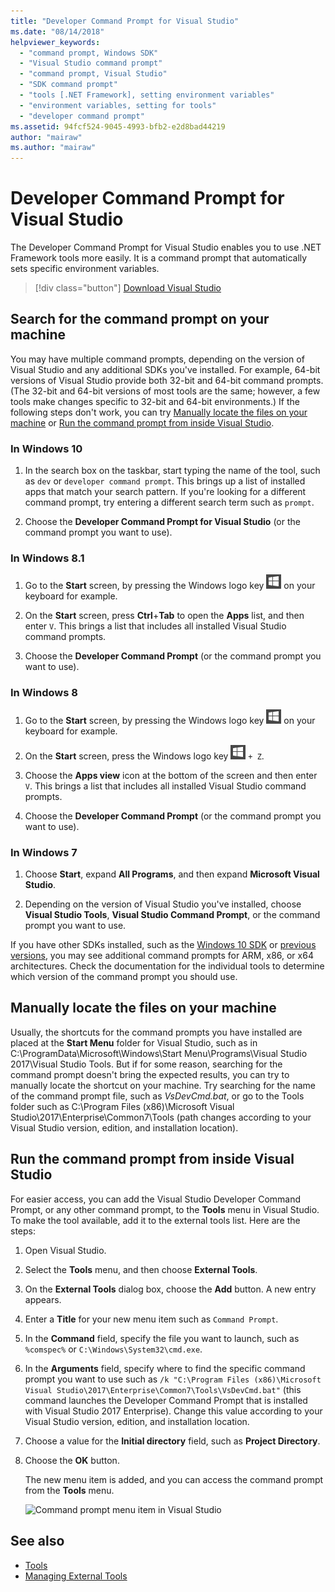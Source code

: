 ```yaml
---
title: "Developer Command Prompt for Visual Studio"
ms.date: "08/14/2018"
helpviewer_keywords:
  - "command prompt, Windows SDK"
  - "Visual Studio command prompt"
  - "command prompt, Visual Studio"
  - "SDK command prompt"
  - "tools [.NET Framework], setting environment variables"
  - "environment variables, setting for tools"
  - "developer command prompt"
ms.assetid: 94fcf524-9045-4993-bfb2-e2d8bad44219
author: "mairaw"
ms.author: "mairaw"
---
```

# Developer Command Prompt for Visual Studio

The Developer Command Prompt for Visual Studio enables you to use .NET Framework tools more easily. It is a command prompt that automatically sets specific environment variables.

> [!div class="button"]
> [Download Visual Studio](https://visualstudio.microsoft.com/downloads/?utm_medium=microsoft&utm_source=docs.microsoft.com&utm_campaign=button+cta&utm_content=download+vs2019)

## Search for the command prompt on your machine

You may have multiple command prompts, depending on the version of Visual Studio and any additional SDKs you've installed. For example, 64-bit versions of Visual Studio provide both 32-bit and 64-bit command prompts. (The 32-bit and 64-bit versions of most tools are the same; however, a few tools make changes specific to 32-bit and 64-bit environments.) If the following steps don't work, you can try [Manually locate the files on your machine](#manually-locate-the-files-on-your-machine) or [Run the command prompt from inside Visual Studio](#run-the-command-prompt-from-inside-visual-studio).

### In Windows 10

1. In the search box on the taskbar, start typing the name of the tool, such as `dev` or `developer command prompt`. This brings up a list of installed apps that match your search pattern. If you're looking for a different command prompt, try entering a different search term such as `prompt`.

2. Choose the **Developer Command Prompt for Visual Studio** (or the command prompt you want to use).

### In Windows 8.1

1. Go to the **Start** screen, by pressing the Windows logo key ![Windows logo key on the keyboard.](./media/developer-command-prompt-for-vs/windows-logo-key-graphic.png) on your keyboard for example.

2. On the **Start** screen, press **Ctrl**+**Tab** to open the **Apps** list, and then enter `V`. This brings a list that includes all installed Visual Studio command prompts.

3. Choose the **Developer Command Prompt** (or the command prompt you want to use).

### In Windows 8

1. Go to the **Start** screen, by pressing the Windows logo key ![Windows logo key on the keyboard.](./media/developer-command-prompt-for-vs/windows-logo-key-graphic.png) on your keyboard for example.

2. On the **Start** screen, press the Windows logo key ![Windows logo key on the keyboard.](./media/developer-command-prompt-for-vs/windows-logo-key-graphic.png) `+ Z`.

3. Choose the **Apps view** icon at the bottom of the screen and then enter `V`. This brings a list that includes all installed Visual Studio command prompts.

4. Choose the **Developer Command Prompt** (or the command prompt you want to use).

### In Windows 7

1. Choose **Start**, expand **All Programs**, and then expand **Microsoft Visual Studio**.

2. Depending on the version of Visual Studio you've installed, choose  **Visual Studio Tools**, **Visual Studio Command Prompt**, or the command prompt you want to use.

If you have other SDKs installed, such as the [Windows 10 SDK](https://developer.microsoft.com/windows/downloads/windows-10-sdk) or [previous versions](https://developer.microsoft.com/windows/downloads/sdk-archive), you may see additional command prompts for ARM, x86, or x64 architectures. Check the documentation for the individual tools to determine which version of the command prompt you should use.

## Manually locate the files on your machine

Usually, the shortcuts for the command prompts you have installed are placed at the **Start Menu** folder for Visual Studio, such as in C:\ProgramData\Microsoft\Windows\Start Menu\Programs\Visual Studio 2017\Visual Studio Tools. But if for some reason, searching for the command prompt doesn't bring the expected results, you can try to manually locate the shortcut on your machine. Try searching for the name of the command prompt file, such as *VsDevCmd.bat*, or go to the Tools folder such as C:\Program Files (x86)\Microsoft Visual Studio\2017\Enterprise\Common7\Tools (path changes according to your Visual Studio version, edition, and installation location).

## Run the command prompt from inside Visual Studio

For easier access, you can add the Visual Studio Developer Command Prompt, or any other command prompt, to the **Tools** menu in Visual Studio. To make the tool available, add it to the external tools list. Here are the steps:

1. Open Visual Studio.

2. Select the **Tools** menu, and then choose **External Tools**.

3. On the **External Tools** dialog box, choose the **Add** button. A new entry appears.

4. Enter a **Title** for your new menu item such as `Command Prompt`.

5. In the **Command** field, specify the file you want to launch, such as `%comspec%` or `C:\Windows\System32\cmd.exe`.

6. In the **Arguments** field, specify where to find the specific command prompt you want to use such as `/k "C:\Program Files (x86)\Microsoft Visual Studio\2017\Enterprise\Common7\Tools\VsDevCmd.bat"` (this command launches the Developer Command Prompt that is installed with Visual Studio 2017 Enterprise). Change this value according to your Visual Studio version, edition, and installation location.

7. Choose a value for the **Initial directory** field, such as **Project Directory**.

8. Choose the **OK** button.

   The new menu item is added, and you can access the command prompt from the **Tools** menu.

   ![Command prompt menu item in Visual Studio](./media/command-prompt-vs-menu.png)

## See also

- [Tools](index.md)
- [Managing External Tools](/visualstudio/ide/managing-external-tools)
